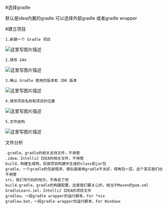 


#选择gradle


默认是idea内置的gradle
可以选择外部gradle
或者gradle wrapper




#建立项目

	1.新建一个 Gradle 项目

![这里写图片描述](http://img.blog.csdn.net/20171227184616117?watermark/2/text/aHR0cDovL2Jsb2cuY3Nkbi5uZXQvcm9kX2pvaG4=/font/5a6L5L2T/fontsize/400/fill/I0JBQkFCMA==/dissolve/70/gravity/SouthEast)

	2.填写 GAV
![这里写图片描述](http://img.blog.csdn.net/20171227184738296?watermark/2/text/aHR0cDovL2Jsb2cuY3Nkbi5uZXQvcm9kX2pvaG4=/font/5a6L5L2T/fontsize/400/fill/I0JBQkFCMA==/dissolve/70/gravity/SouthEast) 

	3.确认 Gradle 使用的版本和 JDK 版本 

![这里写图片描述](http://img.blog.csdn.net/20171227184752412?watermark/2/text/aHR0cDovL2Jsb2cuY3Nkbi5uZXQvcm9kX2pvaG4=/font/5a6L5L2T/fontsize/400/fill/I0JBQkFCMA==/dissolve/70/gravity/SouthEast)

	4.填写项目名称和项目的位置
	 
![这里写图片描述](http://img.blog.csdn.net/20171227184906339?watermark/2/text/aHR0cDovL2Jsb2cuY3Nkbi5uZXQvcm9kX2pvaG4=/font/5a6L5L2T/fontsize/400/fill/I0JBQkFCMA==/dissolve/70/gravity/SouthEast)

	5.文件结构
	
![这里写图片描述](http://img.blog.csdn.net/20171227185034102?watermark/2/text/aHR0cDovL2Jsb2cuY3Nkbi5uZXQvcm9kX2pvaG4=/font/5a6L5L2T/fontsize/400/fill/I0JBQkFCMA==/dissolve/70/gravity/SouthEast)


文件分析

	.gradle，gradle的相关支持文件，不用管
	.idea，IntelliJ IDEA的相关文件，不用管
	build，构建生成物，存放项目构建中生成的class和jar包
	gradle，一个gradle的包装程序，貌似直接用gradle不太好，得再包一层，这个其实我们也不用管
	src，我们写代码的地方，不用说了吧
	build.gradle，gradle的构建配置，这是我们要关心的，相当于Maven的pom.xml
	GradleLearn.iml，IntelliJ IDEA的项目文件
	gradlew，一段gradle wrapper的运行脚本，For *nix
	gradlew.bat，一段gradle wrapper的运行脚本，For Windows



#